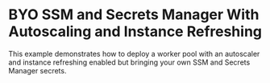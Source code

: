 # BYO SSM and Secrets Manager With Autoscaling and Instance Refreshing

This example demonstrates how to deploy a worker pool with an autoscaler and instance refreshing enabled but bringing your own SSM and Secrets Manager secrets.